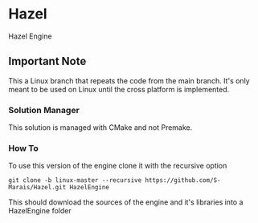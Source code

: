 # Hazel
Hazel Engine

## Important Note
This a Linux branch that repeats the code from the main branch. It's only meant to be used on Linux until the cross platform is implemented.

### Solution Manager
This solution is managed with CMake and not Premake.

### How To
To use this version of the engine clone it with the recursive option

`git clone -b linux-master --recursive https://github.com/S-Marais/Hazel.git HazelEngine`

This should download the sources of the engine and it's libraries into a HazelEngine folder
